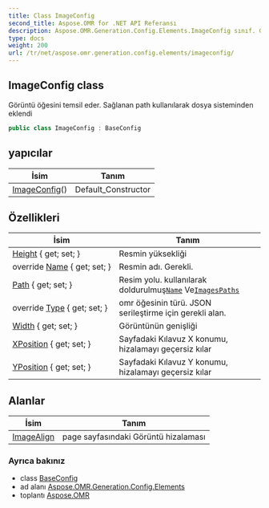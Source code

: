 ```yaml
---
title: Class ImageConfig
second_title: Aspose.OMR for .NET API Referansı
description: Aspose.OMR.Generation.Config.Elements.ImageConfig sınıf. Görüntü öğesini temsil eder. Sağlanan path kullanılarak dosya sisteminden eklendi
type: docs
weight: 200
url: /tr/net/aspose.omr.generation.config.elements/imageconfig/
---
```

## ImageConfig class

Görüntü öğesini temsil eder. Sağlanan path kullanılarak dosya sisteminden eklendi

```csharp
public class ImageConfig : BaseConfig
```

## yapıcılar

| İsim | Tanım |
| --- | --- |
| [ImageConfig](imageconfig/)() | Default_Constructor |

## Özellikleri

| İsim | Tanım |
| --- | --- |
| [Height](../../aspose.omr.generation.config.elements/imageconfig/height/) { get; set; } | Resmin yüksekliği |
| override [Name](../../aspose.omr.generation.config.elements/imageconfig/name/) { get; set; } | Resmin adı. Gerekli. |
| [Path](../../aspose.omr.generation.config.elements/imageconfig/path/) { get; set; } | Resim yolu. kullanılarak doldurulmuş[`Name`](./name/) Ve[`ImagesPaths`](../../aspose.omr.generation/globalpagesettings/imagespaths/) |
| override [Type](../../aspose.omr.generation.config.elements/imageconfig/type/) { get; set; } | omr öğesinin türü. JSON serileştirme için gerekli alan. |
| [Width](../../aspose.omr.generation.config.elements/imageconfig/width/) { get; set; } | Görüntünün genişliği |
| [XPosition](../../aspose.omr.generation.config.elements/imageconfig/xposition/) { get; set; } | Sayfadaki Kılavuz X konumu, hizalamayı geçersiz kılar |
| [YPosition](../../aspose.omr.generation.config.elements/imageconfig/yposition/) { get; set; } | Sayfadaki Kılavuz Y konumu, hizalamayı geçersiz kılar |

## Alanlar

| İsim | Tanım |
| --- | --- |
| [ImageAlign](../../aspose.omr.generation.config.elements/imageconfig/imagealign/) | page sayfasındaki Görüntü hizalaması |

### Ayrıca bakınız

* class [BaseConfig](../../aspose.omr.generation.config/baseconfig/)
* ad alanı [Aspose.OMR.Generation.Config.Elements](../../aspose.omr.generation.config.elements/)
* toplantı [Aspose.OMR](../../)


